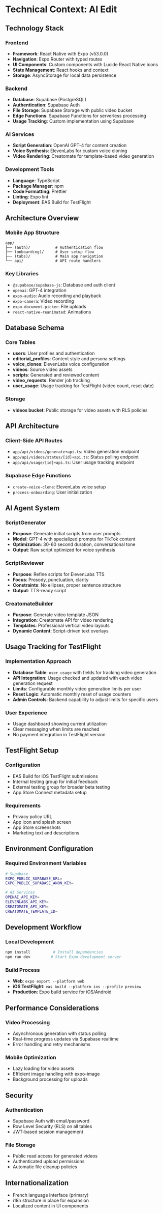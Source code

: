 # Technical Context: AI Edit

## Technology Stack

### Frontend

- **Framework**: React Native with Expo (v53.0.0)
- **Navigation**: Expo Router with typed routes
- **UI Components**: Custom components with Lucide React Native icons
- **State Management**: React hooks and context
- **Storage**: AsyncStorage for local data persistence

### Backend

- **Database**: Supabase (PostgreSQL)
- **Authentication**: Supabase Auth
- **File Storage**: Supabase Storage with public video bucket
- **Edge Functions**: Supabase Functions for serverless processing
- **Usage Tracking**: Custom implementation using Supabase

### AI Services

- **Script Generation**: OpenAI GPT-4 for content creation
- **Voice Synthesis**: ElevenLabs for custom voice cloning
- **Video Rendering**: Creatomate for template-based video generation

### Development Tools

- **Language**: TypeScript
- **Package Manager**: npm
- **Code Formatting**: Prettier
- **Linting**: Expo lint
- **Deployment**: EAS Build for TestFlight

## Architecture Overview

### Mobile App Structure

```
app/
├── (auth)/           # Authentication flow
├── (onboarding)/     # User setup flow
├── (tabs)/           # Main app navigation
└── api/              # API route handlers
```

### Key Libraries

- `@supabase/supabase-js`: Database and auth client
- `openai`: GPT-4 integration
- `expo-audio`: Audio recording and playback
- `expo-camera`: Video recording
- `expo-document-picker`: File uploads
- `react-native-reanimated`: Animations

## Database Schema

### Core Tables

- **users**: User profiles and authentication
- **editorial_profiles**: Content style and persona settings
- **voice_clones**: ElevenLabs voice configuration
- **videos**: Source video assets
- **scripts**: Generated and reviewed content
- **video_requests**: Render job tracking
- **user_usage**: Usage tracking for TestFlight (video count, reset date)

### Storage

- **videos bucket**: Public storage for video assets with RLS policies

## API Architecture

### Client-Side API Routes

- `app/api/videos/generate+api.ts`: Video generation endpoint
- `app/api/videos/status/[id]+api.ts`: Status polling endpoint
- `app/api/usage/[id]+api.ts`: User usage tracking endpoint

### Supabase Edge Functions

- `create-voice-clone`: ElevenLabs voice setup
- `process-onboarding`: User initialization

## AI Agent System

### ScriptGenerator

- **Purpose**: Generate initial scripts from user prompts
- **Model**: GPT-4 with specialized prompts for TikTok content
- **Optimization**: 30-60 second duration, conversational tone
- **Output**: Raw script optimized for voice synthesis

### ScriptReviewer

- **Purpose**: Refine scripts for ElevenLabs TTS
- **Focus**: Prosody, punctuation, clarity
- **Constraints**: No ellipses, proper sentence structure
- **Output**: TTS-ready script

### CreatomateBuilder

- **Purpose**: Generate video template JSON
- **Integration**: Creatomate API for video rendering
- **Templates**: Professional vertical video layouts
- **Dynamic Content**: Script-driven text overlays

## Usage Tracking for TestFlight

### Implementation Approach

- **Database Table**: `user_usage` with fields for tracking video generation
- **API Integration**: Usage checked and updated with each video generation request
- **Limits**: Configurable monthly video generation limits per user
- **Reset Logic**: Automatic monthly reset of usage counters
- **Admin Controls**: Backend capability to adjust limits for specific users

### User Experience

- Usage dashboard showing current utilization
- Clear messaging when limits are reached
- No payment integration in TestFlight version

## TestFlight Setup

### Configuration

- EAS Build for iOS TestFlight submissions
- Internal testing group for initial feedback
- External testing group for broader beta testing
- App Store Connect metadata setup

### Requirements

- Privacy policy URL
- App icon and splash screen
- App Store screenshots
- Marketing text and descriptions

## Environment Configuration

### Required Environment Variables

```bash
# Supabase
EXPO_PUBLIC_SUPABASE_URL=
EXPO_PUBLIC_SUPABASE_ANON_KEY=

# AI Services
OPENAI_API_KEY=
ELEVENLABS_API_KEY=
CREATOMATE_API_KEY=
CREATOMATE_TEMPLATE_ID=
```

## Development Workflow

### Local Development

```bash
npm install          # Install dependencies
npm run dev         # Start Expo development server
```

### Build Process

- **Web**: `expo export --platform web`
- **iOS TestFlight**: `eas build --platform ios --profile preview`
- **Production**: Expo build service for iOS/Android

## Performance Considerations

### Video Processing

- Asynchronous generation with status polling
- Real-time progress updates via Supabase realtime
- Error handling and retry mechanisms

### Mobile Optimization

- Lazy loading for video assets
- Efficient image handling with expo-image
- Background processing for uploads

## Security

### Authentication

- Supabase Auth with email/password
- Row Level Security (RLS) on all tables
- JWT-based session management

### File Storage

- Public read access for generated videos
- Authenticated upload permissions
- Automatic file cleanup policies

## Internationalization

- French language interface (primary)
- i18n structure in place for expansion
- Localized content in UI components
